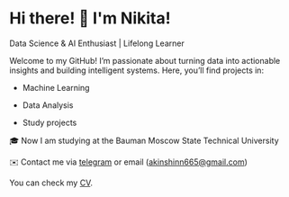 # Hi there! 👋 I'm Nikita!
Data Science & AI Enthusiast |  Lifelong Learner

Welcome to my GitHub! I’m passionate about turning data into actionable insights and building intelligent systems. Here, you’ll find projects in:

* Machine Learning 

* Data Analysis

* Study projects

🎓 Now I am studying at the Bauman Moscow State Technical University


✉️ Contact me via [telegram](https://t.me/akinshinn) or email (akinshinn665@gmail.com)

  You can check my [CV](https://akinshinn.github.io/CV.pdf).
  
